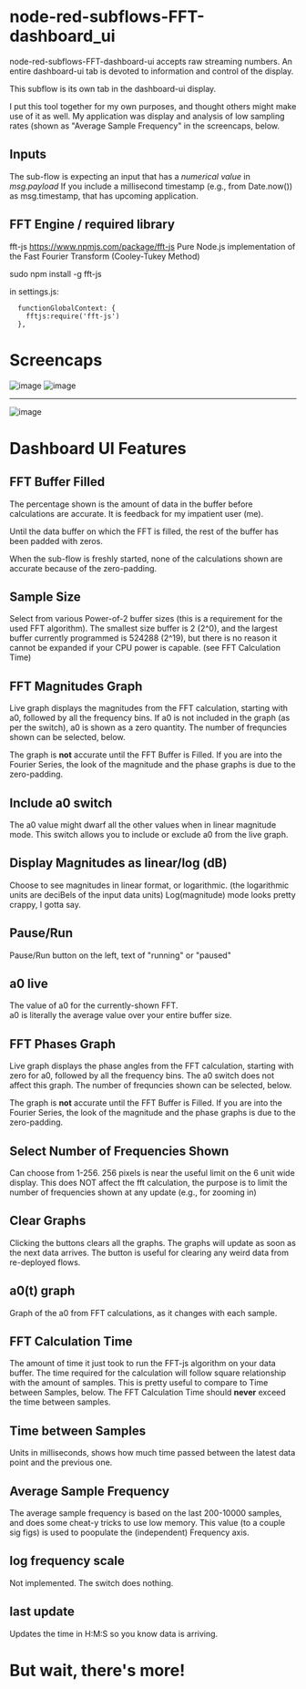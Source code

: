 # node-red-subflows-FFT-dashboard_ui
node-red-subflows-FFT-dashboard-ui accepts raw streaming numbers.  An entire dashboard-ui tab is devoted to information and control of the display.

This subflow is its own tab in the dashboard-ui display.

I put this tool together for my own purposes, and thought others might make use of it as well.  My application was display and analysis of low sampling rates (shown as "Average Sample Frequency" in the screencaps, below.

## Inputs

  The sub-flow is expecting an input that has a *numerical value* in *msg.payload*
  If you include a millisecond timestamp (e.g., from Date.now()) as msg.timestamp, that has upcoming application.

## FFT Engine / required library

  fft-js     https://www.npmjs.com/package/fft-js
  Pure Node.js implementation of the Fast Fourier Transform (Cooley-Tukey Method)

  sudo npm install -g fft-js

  in settings.js:

      functionGlobalContext: {
        fftjs:require('fft-js')
      },
  
# Screencaps

![image](https://user-images.githubusercontent.com/105139648/174211742-bc2c1930-5828-4054-97e7-32734d1f83f6.png)  ![image](https://user-images.githubusercontent.com/105139648/174219573-93fec829-8300-4528-ba9d-27002a74abc2.png)

--------------------------------

![image](https://user-images.githubusercontent.com/105139648/174221099-20035e2b-87c9-498e-a23e-f98889e1f722.png)


# Dashboard UI Features

## FFT Buffer Filled

  The percentage shown is the amount of data in the buffer before calculations are accurate.
  It is feedback for my impatient user (me).

  Until the data buffer on which the FFT is filled, the rest of the buffer has been
  padded with zeros.

  When the sub-flow is freshly started, none of the calculations shown are accurate because
  of the zero-padding.

## Sample Size

  Select from various Power-of-2 buffer sizes (this is a requirement for the used FFT algorithm).
  The smallest size buffer is 2 (2^0), and the largest buffer currently programmed is 524288 (2^19),
  but there is no reason it cannot be expanded if your CPU power is capable. (see FFT Calculation Time)

## FFT Magnitudes Graph

  Live graph displays the magnitudes from the FFT calculation, starting with a0, followed by
  all the frequency bins.  If a0 is not included in the graph (as per the switch), a0 is shown as a zero 
  quantity.  The number of frequncies shown can be selected, below.

  The graph is **not** accurate until the FFT Buffer is Filled.  If you are into the Fourier
  Series, the look of the magnitude and the phase graphs is due to the zero-padding.

## Include a0 switch

  The a0 value might dwarf all the other values when in linear magnitude mode.
  This switch allows you to include or exclude a0 from the live graph.

## Display Magnitudes as linear/log (dB<units>)
  
  Choose to see magnitudes in linear format, or logarithmic.
  (the logarithmic units are deciBels of the input data units)
  Log(magnitude) mode looks pretty crappy, I gotta say.

## Pause/Run
  
  Pause/Run button on the left, text of "running" or "paused"
  
## a0 live
 
  The value of a0 for the currently-shown FFT.  
  a0 is literally the average value over your entire buffer size.
  
## FFT Phases Graph
  
  Live graph displays the phase angles from the FFT calculation, starting with zero for a0, followed by
  all the frequency bins.  The a0 switch does not affect this graph. 
  The number of frequncies shown can be selected, below.
  
  The graph is **not** accurate until the FFT Buffer is Filled.  If you are into the Fourier
  Series, the look of the magnitude and the phase graphs is due to the zero-padding.
  
## Select Number of Frequencies Shown
  
  Can choose from 1-256.   256 pixels is near the useful limit on the 6 unit wide display.
  This does NOT affect the fft calculation, the purpose is to limit the number of frequencies
  shown at any update (e.g., for zooming in)
  
## Clear Graphs
  
  Clicking the buttons clears all the graphs.  The graphs will update as soon as the next
  data arrives.  The button is useful for clearing any weird data from re-deployed flows.

## a0(t) graph
  
  Graph of the a0 from FFT calculations, as it changes with each sample.
 
## FFT Calculation Time
  
  The amount of time it just took to run the FFT-js algorithm on your data buffer.  The time required
  for the calculation will follow square relationship with the amount of samples.  This is pretty
  useful to compare to Time between Samples, below.  The FFT Calculation Time should **never** exceed the
  time between samples.
  
## Time between Samples
  
  Units in milliseconds, shows how much time passed between the latest data point and the previous one.  
  
## Average Sample Frequency
  
  The average sample frequency is based on the last 200-10000 samples, and does some cheat-y tricks to
  use low memory.  This value (to a couple sig figs) is used to poopulate the (independent) Frequency axis.
  
## log frequency scale
  
  Not implemented.  The switch does nothing.
  
## last update
  
  Updates the time in H:M:S so you know data is arriving.


  

# But wait, there's more!
  
